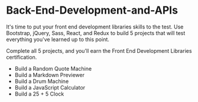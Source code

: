 # Back-End-Development-and-APIs

<!DOCTYPE html>
<html lang="en">
<head>
    <meta charset="UTF-8">
    <meta name="viewport" content="width=device-width, initial-scale=1.0">
</head>
<body>
    <div class="backend">
        <p>It's time to put your front end development libraries skills to the test. Use Bootstrap, jQuery, Sass, React, and Redux to build 5 projects that will test everything you've learned up to this point.

Complete all 5 projects, and you'll earn the Front End Development Libraries certification.</p>
        <ul>
            <li>Build a Random Quote Machine</li>
            <li>Build a Markdown Previewer</li>
            <li>Build a Drum Machine</li>
            <li>Build a JavaScript Calculator</li>
            <li>Build a 25 + 5 Clock</li>
          </ul>
    </div>
</body>
</html>
